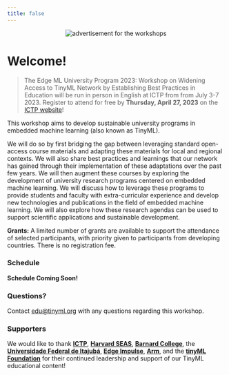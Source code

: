 ```yaml
---
title: false
---
```

<figure class="figure">
  <center>
  <img src="{{ site.baseurl }}/assets/cover.png" alt="advertisement for the workshops" class="vid-fluid rounded center">
  </center>
</figure>

# Welcome!

>The Edge ML University Program 2023: Workshop on Widening Access to TinyML Network by Establishing Best Practices in Education will be run in person in English at ICTP from from July 3-7 2023. Register to attend for free by **Thursday, April 27, 2023** on the [ICTP website](https://indico.ictp.it/event/10185)!<br>

This workshop aims to develop sustainable university programs in embedded machine learning (also known as TinyML).

We will do so by first bridging the gap between leveraging standard open-access course materials and adapting these materials for local and regional contexts. We will also share best practices and learnings that our network has gained through their implementation of these adaptations over the past few years. We will then augment these courses by exploring the development of university research programs centered on embedded machine learning. We will discuss how to leverage these programs to provide students and faculty with extra-curricular experience and develop new technologies and publications in the field of embedded machine learning. We will also explore how these research agendas can be used to support scientific applications and sustainable development.

**Grants:** A limited number of grants are available to support the attendance of selected participants, with priority given to participants from developing countries. There is no registration fee.

### Schedule

<!-- The workshop will run each day from 9:00 AM to 5:00 PM local time. -->

**Schedule Coming Soon!**

<!-- {% include schedule_table table_data = site.data.schedule %} -->

### Questions?
Contact [edu@tinyml.org](mailto:edu@tinyml.org) with any questions regarding this workshop.

### Supporters
We would like to thank [**ICTP**](https://www.ictp.it/), [**Harvard SEAS**](https://www.seas.harvard.edu/), [**Barnard College**](https://cs.barnard.edu/), the [**Universidade Federal de Itajubá**](https://unifei.edu.br/), [**Edge Impulse**](https://www.edgeimpulse.com/), [**Arm**](https://www.arm.com/), and the [**tinyML Foundation**](https://www.tinyml.org/) for their continued leadership and support of our TinyML educational content!